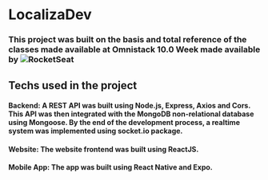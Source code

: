 # LocalizaDev

### This project was built on the basis and total reference of the classes made available at Omnistack 10.0 Week made available by ![RocketSeat](https://rocketseat.com.br/)

## Techs used in the project

 #### **Backend**: A REST API was built using Node.js, Express, Axios and Cors. This API was then integrated with the MongoDB non-relational database using Mongoose. By the end of the development process, a realtime system was implemented using socket.io package.
 
 #### **Website**: The website frontend was built using ReactJS.
 
 #### **Mobile App**: The app was built using React Native and Expo. 
